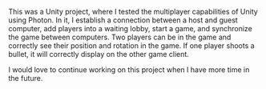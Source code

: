 This was a Unity project, where I tested the multiplayer capabilities of Unity using Photon.
In it, I establish a connection between a host and guest computer, add players into a waiting lobby, start a game, and synchronize the game between computers.
Two players can be in the game and correctly see their position and rotation in the game.
If one player shoots a bullet, it will correctly display on the other game client.

I would love to continue working on this project when I have more time in the future.
